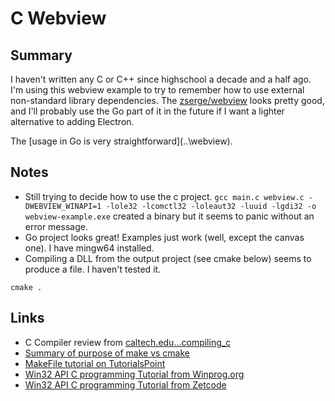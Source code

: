 # C Webview

## Summary

I haven't written any C or C++ since highschool a decade and a half ago. I'm using this webview example to try to remember how to use external non-standard library dependencies. The [zserge/webview](https://github.com/zserge/webview) looks pretty good, and I'll probably use the Go part of it in the future if I want a lighter alternative to adding Electron.

The [usage in Go is very straightforward](..\webview\).

## Notes

 - Still trying to decide how to use the c project. `gcc main.c webview.c -DWEBVIEW_WINAPI=1 -lole32 -lcomctl32 -loleaut32 -luuid -lgdi32 -o webview-example.exe` created a binary but it seems to panic without an error message.
 - Go project looks great! Examples just work (well, except the canvas one). I have mingw64 installed.
 - Compiling a DLL from the output project (see cmake below) seems to produce a file. I haven't tested it.

```
cmake .
```

## Links
 - C Compiler review from [caltech.edu...compiling\_c](http://courses.cms.caltech.edu/cs11/material/c/mike/misc/compiling_c.html)
 - [Summary of purpose of make vs cmake](https://stackoverflow.com/questions/39761924/understanding-roles-of-cmake-make-and-gcc?rq=1)
 - [MakeFile tutorial on TutorialsPoint](https://www.tutorialspoint.com/makefile/makefile_example.htm)
 - [Win32 API C programming Tutorial from Winprog.org](http://www.winprog.org/tutorial/start.html)
 - [Win32 API C programming Tutorial from Zetcode](http://zetcode.com/gui/winapi/)